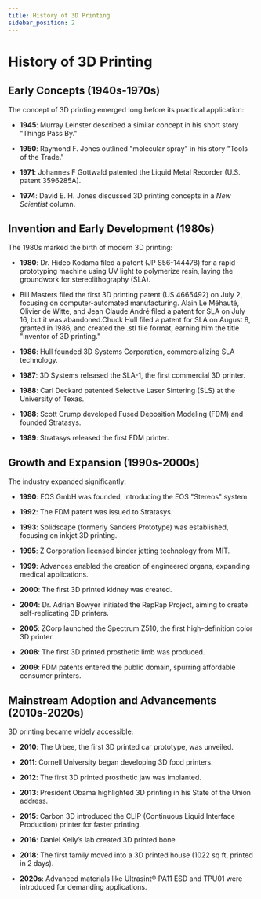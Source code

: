 ```yaml
---
title: History of 3D Printing
sidebar_position: 2
---
```

# History of 3D Printing
Early Concepts (1940s-1970s)
----------------------------

The concept of 3D printing emerged long before its practical application:

*   **1945**: Murray Leinster described a similar concept in his short story "Things Pass By."
    
*   **1950**: Raymond F. Jones outlined "molecular spray" in his story "Tools of the Trade."
    
*   **1971**: Johannes F Gottwald patented the Liquid Metal Recorder (U.S. patent 3596285A).
    
*   **1974**: David E. H. Jones discussed 3D printing concepts in a _New Scientist_ column.
    

Invention and Early Development (1980s)
---------------------------------------

The 1980s marked the birth of modern 3D printing:

*   **1980**: Dr. Hideo Kodama filed a patent (JP S56-144478) for a rapid prototyping machine using UV light to polymerize resin, laying the groundwork for stereolithography (SLA).
    
*   Bill Masters filed the first 3D printing patent (US 4665492) on July 2, focusing on computer-automated manufacturing. Alain Le Méhauté, Olivier de Witte, and Jean Claude André filed a patent for SLA on July 16, but it was abandoned.Chuck Hull filed a patent for SLA on August 8, granted in 1986, and created the .stl file format, earning him the title "inventor of 3D printing."
    
*   **1986**: Hull founded 3D Systems Corporation, commercializing SLA technology.
    
*   **1987**: 3D Systems released the SLA-1, the first commercial 3D printer.
    
*   **1988**: Carl Deckard patented Selective Laser Sintering (SLS) at the University of Texas.
    
*   **1988**: Scott Crump developed Fused Deposition Modeling (FDM) and founded Stratasys.
    
*   **1989**: Stratasys released the first FDM printer.
    

Growth and Expansion (1990s-2000s)
----------------------------------

The industry expanded significantly:

*   **1990**: EOS GmbH was founded, introducing the EOS "Stereos" system.
    
*   **1992**: The FDM patent was issued to Stratasys.
    
*   **1993**: Solidscape (formerly Sanders Prototype) was established, focusing on inkjet 3D printing.
    
*   **1995**: Z Corporation licensed binder jetting technology from MIT.
    
*   **1999**: Advances enabled the creation of engineered organs, expanding medical applications.
    
*   **2000**: The first 3D printed kidney was created.
    
*   **2004**: Dr. Adrian Bowyer initiated the RepRap Project, aiming to create self-replicating 3D printers.
    
*   **2005**: ZCorp launched the Spectrum Z510, the first high-definition color 3D printer.
    
*   **2008**: The first 3D printed prosthetic limb was produced.
    
*   **2009**: FDM patents entered the public domain, spurring affordable consumer printers.
    

Mainstream Adoption and Advancements (2010s-2020s)
--------------------------------------------------

3D printing became widely accessible:

*   **2010**: The Urbee, the first 3D printed car prototype, was unveiled.
    
*   **2011**: Cornell University began developing 3D food printers.
    
*   **2012**: The first 3D printed prosthetic jaw was implanted.
    
*   **2013**: President Obama highlighted 3D printing in his State of the Union address.
    
*   **2015**: Carbon 3D introduced the CLIP (Continuous Liquid Interface Production) printer for faster printing.
    
*   **2016**: Daniel Kelly’s lab created 3D printed bone.
    
*   **2018**: The first family moved into a 3D printed house (1022 sq ft, printed in 2 days).
    
*   **2020s**: Advanced materials like Ultrasint® PA11 ESD and TPU01 were introduced for demanding applications.